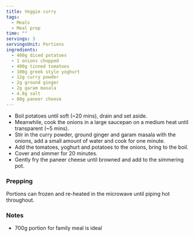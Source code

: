 ```yaml
---
title: Veggie curry
tags:
  - Meals
  - Meal prep
time: ""
servings: 3
servingsUnit: Portions
ingredients:
  - 400g diced potatoes
  - 1 onions chopped
  - 400g tinned tomatoes
  - 100g greek style yoghurt
  - 12g curry powder
  - 2g ground ginger
  - 2g garam masala
  - 4.8g salt
  - 80g paneer cheese
---
```

* Boil potatoes until soft (~20 mins), drain and set aside.
* Meanwhile, cook the onions in a large saucepan on a medium heat until transparent (~5 mins).
* Stir in the curry powder, ground ginger and garam masala with the onions, add a small amount of water and cook for one minute.
* Add the tomatoes, yoghurt and potatoes to the onions, bring to the boil.
* Cover and simmer for 20 minutes.
* Gently fry the paneer cheese until browned and add to the simmering pot.

### Prepping

Portions can frozen and re-heated in the microwave until piping hot throughout.

### Notes

- 700g portion for family meal is ideal
